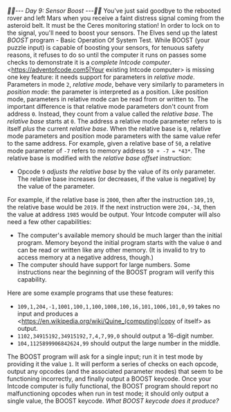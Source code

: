 *:calendar::calendar:--- Day 9: Sensor Boost ---:calendar::calendar:*
You've just said goodbye to the rebooted rover and left Mars when you receive a faint distress signal coming from the asteroid belt.  It must be the Ceres monitoring station!
In order to lock on to the signal, you'll need to boost your sensors. The Elves send up the latest *BOOST* program - Basic Operation Of System Test.
While BOOST (your puzzle input) is capable of boosting your sensors, for tenuous safety reasons, it refuses to do so until the computer it runs on passes some checks to demonstrate it is a *complete Intcode computer*.
<https://adventofcode.com5|Your existing Intcode computer> is missing one key feature: it needs support for parameters in *relative mode*.
Parameters in mode `2`, *relative mode*, behave very similarly to parameters in *position mode*: the parameter is interpreted as a position.  Like position mode, parameters in relative mode can be read from or written to.
The important difference is that relative mode parameters don't count from address `0`.  Instead, they count from a value called the *relative base*. The *relative base* starts at `0`.
The address a relative mode parameter refers to is itself *plus* the current *relative base*. When the relative base is `0`, relative mode parameters and position mode parameters with the same value refer to the same address.
For example, given a relative base of `50`, a relative mode parameter of `-7` refers to memory address `50 + -7 = *43*`.
The relative base is modified with the *relative base offset* instruction:

- Opcode `9` *adjusts the relative base* by the value of its only parameter. The relative base increases (or decreases, if the value is negative) by the value of the parameter.

For example, if the relative base is `2000`, then after the instruction `109,19`, the relative base would be `2019`. If the next instruction were `204,-34`, then the value at address `1985` would be output.
Your Intcode computer will also need a few other capabilities:

- The computer's available memory should be much larger than the initial program. Memory beyond the initial program starts with the value `0` and can be read or written like any other memory. (It is invalid to try to access memory at a negative address, though.)
- The computer should have support for large numbers. Some instructions near the beginning of the BOOST program will verify this capability.

Here are some example programs that use these features:

- `109,1,204,-1,1001,100,1,100,1008,100,16,101,1006,101,0,99` takes no input and produces a <https://en.wikipedia.org/wiki/Quine_(computing)|copy of itself> as output.
- `1102,34915192,34915192,7,4,7,99,0` should output a 16-digit number.
- `104,1125899906842624,99` should output the large number in the middle.

The BOOST program will ask for a single input; run it in test mode by providing it the value `1`. It will perform a series of checks on each opcode, output any opcodes (and the associated parameter modes) that seem to be functioning incorrectly, and finally output a BOOST keycode.
Once your Intcode computer is fully functional, the BOOST program should report no malfunctioning opcodes when run in test mode; it should only output a single value, the BOOST keycode. *What BOOST keycode does it produce?*
